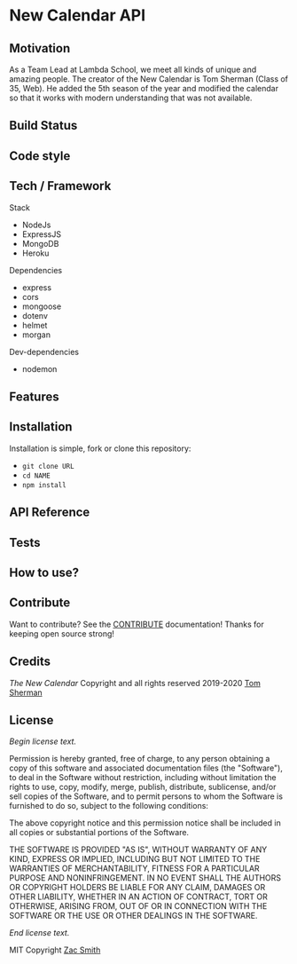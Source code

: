 # New Calendar API

## Motivation

As a Team Lead at Lambda School, we meet all kinds of unique and amazing people. The creator of the New Calendar is Tom Sherman (Class of 35, Web). He added the 5th season of the year and modified the calendar so that it works with modern understanding that was not available. 

## Build Status

## Code style

## Tech / Framework

Stack

- NodeJs
- ExpressJS
- MongoDB
- Heroku

Dependencies

- express
- cors
- mongoose
- dotenv
- helmet
- morgan

Dev-dependencies

- nodemon

## Features

## Installation

Installation is simple, fork or clone this repository:

- `git clone URL`
- `cd NAME`
- `npm install`

## API Reference

## Tests

## How to use?

## Contribute

Want to contribute? See the [CONTRIBUTE](https://github.com/mrzacsmith/new-calendar-be/blob/master/CONTRIBUTE.md) documentation! Thanks for keeping open source strong!

## Credits

_The New Calendar_ Copyright and all rights reserved 2019-2020 [Tom Sherman]()

## License

_Begin license text._

Permission is hereby granted, free of charge, to any person obtaining a copy of this software and associated documentation files (the "Software"), to deal in the Software without restriction, including without limitation the rights to use, copy, modify, merge, publish, distribute, sublicense, and/or sell copies of the Software, and to permit persons to whom the Software is furnished to do so, subject to the following conditions:

The above copyright notice and this permission notice shall be included in all copies or substantial portions of the Software.

THE SOFTWARE IS PROVIDED "AS IS", WITHOUT WARRANTY OF ANY KIND, EXPRESS OR IMPLIED, INCLUDING BUT NOT LIMITED TO THE WARRANTIES OF MERCHANTABILITY, FITNESS FOR A PARTICULAR PURPOSE AND NONINFRINGEMENT. IN NO EVENT SHALL THE AUTHORS OR COPYRIGHT HOLDERS BE LIABLE FOR ANY CLAIM, DAMAGES OR OTHER LIABILITY, WHETHER IN AN ACTION OF CONTRACT, TORT OR OTHERWISE, ARISING FROM, OUT OF OR IN CONNECTION WITH THE SOFTWARE OR THE USE OR OTHER DEALINGS IN THE SOFTWARE.

_End license text._

MIT Copyright [Zac Smith](https://github.com/mrzacsmith)
